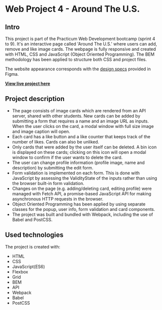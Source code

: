 # Web Project 4 - Around The U.S.

## Intro

This project is part of the Practicum Web Development bootcamp (sprint 4 to 9). It's an interactive page called 'Around The U.S.' where users can add, remove and like image cards. The webpage is fully responsive and created with HTML, CSS and JavaScript (Object Oriented Programming). The BEM methodology has been applied to structure both CSS and project files.

The website appearance corresponds with the [design specs](https://www.figma.com/file/SurN1jaeEQIhuZEDMhmWWf/Sprint-4%3A-Around-The-U.S.-%7C-desktop-%2B-mobile?node-id=0%3A1) provided in Figma.

[**View live project here**](https://denisehung.github.io/web_project_4/)

## Project description
* The page consists of image cards which are rendered from an API server, shared with other students. New cards can be added by submitting a form that requires a name and an image URL as inputs. When the user clicks on the card, a modal window with full size image and image caption will open.
* Each card has a like button and a like counter that keeps track of the number of likes. Cards can also be unliked.
* Only cards that were added by the user itself can be deleted. A bin icon is displayed on these cards; clicking on this icon will open a modal window to confirm if the user wants to delete the card.
* The user can change profile information (profile image, name and description) by submitting the edit form. 
* Form validation is implemented on each form. This is done with JavaScript by assessing the ValidityState of the inputs rather than using the browser built-in form validation.
* Changes on the page (e.g. adding/deleting card, editing profile) were managed with Fetch API, a promise-based JavaScript API for making asynchronous HTTP requests in the browser.
* Object Oriented Programming has been applied by using separate classes for the popup, user info, form validation and card components.
* The project was built and bundled with Webpack, including the use of Babel and PostCSS.


## Used technologies

The project is created with:

* HTML
* CSS
* JavaScript(ES6)
* Flexbox
* Grid
* BEM
* API
* Webpack
* Babel
* PostCSS
